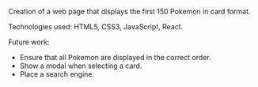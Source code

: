 Creation of a web page that displays the first 150 Pokemon in card format.

Technologies used: HTML5, CSS3, JavaScript, React.

Future work:
- Ensure that all Pokemon are displayed in the correct order.
- Show a modal when selecting a card.
- Place a search engine.
